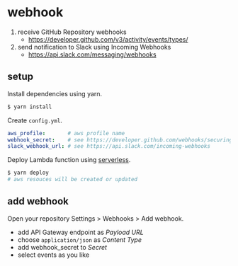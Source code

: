# webhook

1. receive GitHub Repository webhooks
    - https://developer.github.com/v3/activity/events/types/
2. send notification to Slack using Incoming Webhooks
    - https://api.slack.com/messaging/webhooks

## setup

Install dependencies using yarn.

```bash
$ yarn install
```

Create `config.yml`.

```yaml
aws_profile:       # aws profile name
webhook_secret:    # see https://developer.github.com/webhooks/securing/
slack_webhook_url: # see https://api.slack.com/incoming-webhooks
```

Deploy Lambda function using [serverless](https://serverless.com/).

```sh
$ yarn deploy
# aws resouces will be created or updated
```

## add webhook

Open your repository Settings > Webhooks > Add webhook.

- add API Gateway endpoint as *Payload URL*
- choose `application/json` as *Content Type*
- add webhook_secret to *Secret*
- select events as you like
